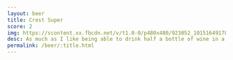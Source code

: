 ```yaml
---
layout: beer
title: Crest Super
score: 2
img: https://scontent.xx.fbcdn.net/v/t1.0-0/p480x480/923052_10151649178723745_1627305958_n.jpg?oh=fbf98d6251d4896ad7fb7b6ca84b19a4&oe=591C0B14
desc: As much as I like being able to drink half a bottle of wine in a single can of beer, this is just foul
permalink: /beer/:title.html
---
```

